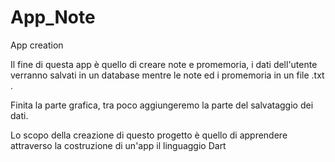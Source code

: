 # App_Note
App creation

Il fine di questa app è quello di creare note e promemoria, i dati dell'utente verranno salvati in un database mentre 
le note ed i promemoria in un file .txt .

Finita la parte grafica, tra poco aggiungeremo la parte del salvataggio dei dati.

Lo scopo della creazione di questo progetto è quello di apprendere attraverso la costruzione di un'app il linguaggio Dart
